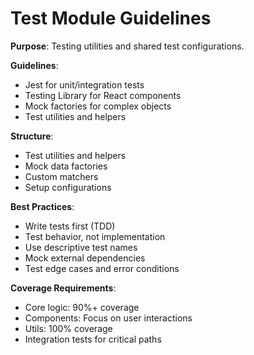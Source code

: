# Test Module Guidelines

**Purpose**: Testing utilities and shared test configurations.

**Guidelines**:

- Jest for unit/integration tests
- Testing Library for React components
- Mock factories for complex objects
- Test utilities and helpers

**Structure**:

- Test utilities and helpers
- Mock data factories
- Custom matchers
- Setup configurations

**Best Practices**:

- Write tests first (TDD)
- Test behavior, not implementation
- Use descriptive test names
- Mock external dependencies
- Test edge cases and error conditions

**Coverage Requirements**:

- Core logic: 90%+ coverage
- Components: Focus on user interactions
- Utils: 100% coverage
- Integration tests for critical paths
